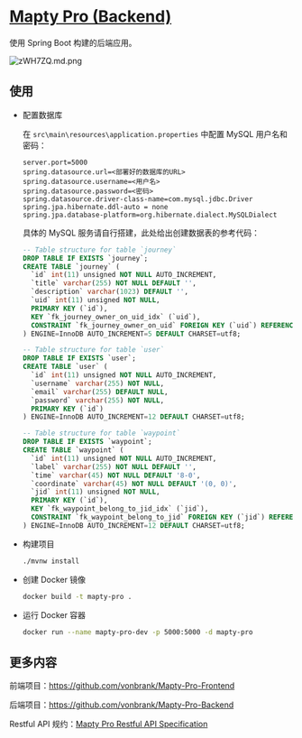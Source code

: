 # [Mapty Pro (Backend)](https://github.com/vonbrank/Mapty-Pro-Backend)
使用 Spring Boot 构建的后端应用。

![zWH7ZQ.md.png](https://s1.ax1x.com/2022/12/10/zWH7ZQ.md.png)

## 使用

+ 配置数据库

  在 `src\main\resources\application.properties` 中配置 MySQL 用户名和密码：

  ```properties
  server.port=5000
  spring.datasource.url=<部署好的数据库的URL>
  spring.datasource.username=<用户名>
  spring.datasource.password=<密码>
  spring.datasource.driver-class-name=com.mysql.jdbc.Driver
  spring.jpa.hibernate.ddl-auto = none
  spring.jpa.database-platform=org.hibernate.dialect.MySQLDialect
  ```

  具体的 MySQL 服务请自行搭建，此处给出创建数据表的参考代码：

  ```sql
  -- Table structure for table `journey`
  DROP TABLE IF EXISTS `journey`;
  CREATE TABLE `journey` (
    `id` int(11) unsigned NOT NULL AUTO_INCREMENT,
    `title` varchar(255) NOT NULL DEFAULT '',
    `description` varchar(1023) DEFAULT '',
    `uid` int(11) unsigned NOT NULL,
    PRIMARY KEY (`id`),
    KEY `fk_journey_owner_on_uid_idx` (`uid`),
    CONSTRAINT `fk_journey_owner_on_uid` FOREIGN KEY (`uid`) REFERENCES `user` (`id`) ON DELETE NO ACTION ON UPDATE NO ACTION
  ) ENGINE=InnoDB AUTO_INCREMENT=5 DEFAULT CHARSET=utf8;
  
  -- Table structure for table `user`
  DROP TABLE IF EXISTS `user`;
  CREATE TABLE `user` (
    `id` int(11) unsigned NOT NULL AUTO_INCREMENT,
    `username` varchar(255) NOT NULL,
    `email` varchar(255) DEFAULT NULL,
    `password` varchar(255) NOT NULL,
    PRIMARY KEY (`id`)
  ) ENGINE=InnoDB AUTO_INCREMENT=12 DEFAULT CHARSET=utf8;
  
  -- Table structure for table `waypoint`
  DROP TABLE IF EXISTS `waypoint`;
  CREATE TABLE `waypoint` (
    `id` int(11) unsigned NOT NULL AUTO_INCREMENT,
    `label` varchar(255) NOT NULL DEFAULT '',
    `time` varchar(45) NOT NULL DEFAULT '8-0',
    `coordinate` varchar(45) NOT NULL DEFAULT '(0, 0)',
    `jid` int(11) unsigned NOT NULL,
    PRIMARY KEY (`id`),
    KEY `fk_waypoint_belong_to_jid_idx` (`jid`),
    CONSTRAINT `fk_waypoint_belong_to_jid` FOREIGN KEY (`jid`) REFERENCES `journey` (`id`) ON DELETE NO ACTION ON UPDATE NO ACTION
  ) ENGINE=InnoDB AUTO_INCREMENT=12 DEFAULT CHARSET=utf8;
  ```

+ 构建项目

  ```bash
  ./mvnw install
  ```

+ 创建 Docker 镜像

  ```bash
  docker build -t mapty-pro .
  ```

+ 运行 Docker 容器

  ```bash
  docker run --name mapty-pro-dev -p 5000:5000 -d mapty-pro
  ```


## 更多内容

前端项目：https://github.com/vonbrank/Mapty-Pro-Frontend

后端项目：https://github.com/vonbrank/Mapty-Pro-Backend

Restful API 规约：[Mapty Pro Restful API Specification](https://github.com/vonbrank/Mapty-Pro/blob/main/docs/Restful-API-Specification.md)